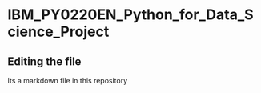 # IBM_PY0220EN_Python_for_Data_Science_Project

## Editing the file

Its a markdown file in this repository
